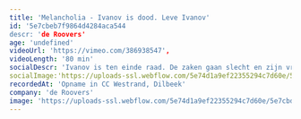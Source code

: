 ```yaml
---
title: 'Melancholia - Ivanov is dood. Leve Ivanov'
id: '5e7cbeb7f9864d4284aca544
descr: 'de Roovers'
age: 'undefined'
videoUrl: 'https://vimeo.com/386938547',
videoLength: '80 min'
socialDescr: 'Ivanov is ten einde raad. De zaken gaan slecht en zijn vrouw ligt op sterven. Hij isoleert zich van alles en iedereen. Hij laat zijn doodzieke vrouw aan haar lot over en brengt zijn avonden door bij zijn oude vriend Lebjedev. Diens dochter Sasja wordt verliefd op deze antiheld. Met haar ontwapenend enthousiasme probeert ze Ivanov een uitweg te bieden. Maar is er wel verzet mogelijk tegen het onontkoombare? Ivanov is een mens die tracht overeind te blijven in de ratrace van een samenleving in transitie. De Roovers deconstrueren Tsjechovs klassieker en maken er een eigen versie van. '
socialImage:'https://uploads-ssl.webflow.com/5e74d1a9ef22355294c7d60e/5e7cbdde88cc4344ab809faa_deRoovers_Melancholia_StefStessel_web.jpg'
recordedAt: 'Opname in CC Westrand, Dilbeek'
company: 'de Roovers'
image: 'https://uploads-ssl.webflow.com/5e74d1a9ef22355294c7d60e/5e7cbdde88cc4344ab809faa_deRoovers_Melancholia_StefStessel_web.jpg'
---
```

